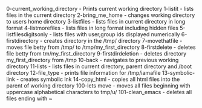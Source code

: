 0-current_working_directory - Prints current working directory
1-listit - lists files in the current directory
2-bring_me_home - changes working directory to users home directory
3-listfiles - lists files in current directory in long format
4-listmorefiles - lists files in long format including hidden files
5-listfilesdigitsonly - lists files with user,group ids displayed numerically
6-firstdirectory - creates directory in the /tmp/ directory
7-movethatfile - moves file betty from /tmp/ to /tmp/my_first_directory
8-firstdelete - deletes file betty from tm/my_first_directory
9-firstdirdeletion - deletes directory my_first_directory from  /tmp
10-back - navigates to previous working directory
11-lists - lists files in current directory, parent directory and /boot directory
12-file_type - prints file information for /tmp/iamafile
13-symbolic-link - creates symbolic lnk
14-copy_html - copies all html files into the parent of working directory
100-lets move - moves all files beginning with uppercase alphabetical characters to tmp/u/
101-clean_emacs - deletes all files ending with ~
